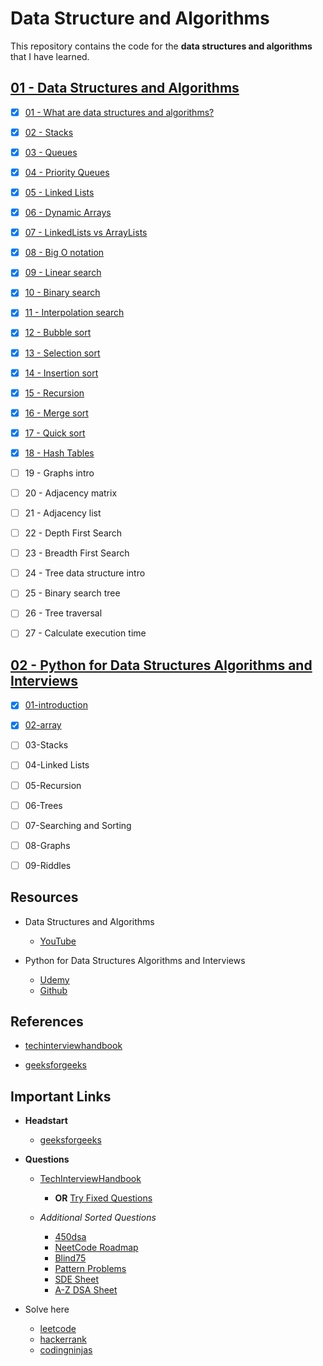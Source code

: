 # Data Structure and Algorithms

This repository contains the code for the **data structures and algorithms** that I have learned.

## [01 - Data Structures and Algorithms](./archive/01/README.md)

* [x] [01 - What are data structures and algorithms?](archive/01/01-what-is-dsa/README.md)
* [x] [02 - Stacks](./archive/01/02-stacks/README.md)
* [x] [03 - Queues](./archive/01/03-queues/README.md)
* [x] [04 - Priority Queues](./archive/01/04-priority/README.md)
* [x] [05 - Linked Lists](./archive/01/05-linked-list/README.md)
* [x] [06 - Dynamic Arrays](./archive/01/06-dynamic-array/README.md)
* [x] [07 - LinkedLists vs ArrayLists ](./archive/01/07-vs/README.md)
* [x] [08 - Big O notation](./archive/01/08-big-o/README.md)
* [x] [09 - Linear search ](./archive/01/09-linear-search/README.md)
* [x] [10 - Binary search](./archive/01/10-binary-search/README.md)
* [x] [11 - Interpolation search](./archive/01/11-interpolation-search/README.md)
* [x] [12 - Bubble sort](./archive/01/12-bubble-sort/README.md)
* [x] [13 - Selection sort](./archive/01/13-selection-sort/README.md)
* [x] [14 - Insertion sort](./archive/01/14-insertion-sort/README.md)
* [x] [15 - Recursion](./archive/01/15-recursion/README.md)
* [x] [16 - Merge sort](./archive/01/16-merge-sort/README.md)
* [x] [17 - Quick sort](./archive/01/17-quick-sort/README.md)
* [x] [18 - Hash Tables](./archive/01/18-hash-table/README.md)
* [ ] 19 - Graphs intro
* [ ] 20 - Adjacency matrix
* [ ] 21 - Adjacency list
* [ ] 22 - Depth First Search 
* [ ] 23 - Breadth First Search 
* [ ] 24 - Tree data structure intro
* [ ] 25 - Binary search tree
* [ ] 26 - Tree traversal
* [ ] 27 - Calculate execution time 



## [02 - Python for Data Structures Algorithms and Interviews](./archive/02/README.md)

* [x] [01-introduction](./archive/02/01-introduction/README.md)
* [x] [02-array](./archive/02/02-array/README.md)
* [ ] 03-Stacks
* [ ] 04-Linked Lists
* [ ] 05-Recursion
* [ ] 06-Trees
* [ ] 07-Searching and Sorting
* [ ] 08-Graphs
* [ ] 09-Riddles


## Resources 

* Data Structures and Algorithms
  - [YouTube](https://www.youtube.com/watch?v=CBYHwZcbD-s&t=11)

* Python for Data Structures Algorithms and Interviews 
  - [Udemy](https://www.udemy.com/course/python-for-data-structures-algorithms-and-interviews/)
  - [Github](https://github.com/jmportilla/Python-for-Algorithms--Data-Structures--and-Interviews)


## References

* [techinterviewhandbook](https://www.techinterviewhandbook.org/coding-interview-study-plan/#week-1/)

* [geeksforgeeks](https://www.geeksforgeeks.org/data-structures/)


## Important Links

- **Headstart**
  - [geeksforgeeks](https://www.geeksforgeeks.org/how-to-start-learning-dsa/?ref=lbp)

- **Questions** 
  - [TechInterviewHandbook](https://www.techinterviewhandbook.org/grind75?hours=6&weeks=25)
    - **OR** [Try Fixed Questions](https://www.techinterviewhandbook.org/coding-interview-study-plan/#week-1)
    
  - *Additional Sorted Questions*
    - [450dsa](https://450dsa.com/)
    - [NeetCode Roadmap](https://neetcode.io/roadmap)
    - [Blind75](https://www.teamblind.com/post/New-Year-Gift---Curated-List-of-Top-75-LeetCode-Questions-to-Save-Your-Time-OaM1orEU)
    - [Pattern Problems](https://takeuforward.org/strivers-a2z-dsa-course/must-do-pattern-problems-before-starting-dsa/)
    - [SDE Sheet](https://takeuforward.org/interviews/strivers-sde-sheet-top-coding-interview-problems/)
    - [A-Z DSA Sheet](https://takeuforward.org/strivers-a2z-dsa-course/strivers-a2z-dsa-course-sheet-2/)

- Solve here
  - [leetcode](https://leetcode.com/problemset/all/)
  - [hackerrank](https://www.hackerrank.com/dashboard)
  - [codingninjas](https://www.codingninjas.com/codestudio/problems/set-matrix-zeros_3846774?topList=striver-sde-sheet-problems&utm_source=striver&utm_medium=website)